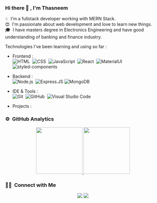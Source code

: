 ### Hi there 👋 , I'm Thasneem

💡 &nbsp;I'm a fullstack developer working with MERN Stack.\
😍 &nbsp;I'm passionate about web development and love to learn new things.\
🎓 &nbsp;I have masters degree in Electronics Engineering and have good understanding of banking and finance industry.

Technologies I've been learning and using so far :

- Frontend : <br />
![HTML](https://img.shields.io/badge/-HTML-333333?style=flat&logo=HTML5)&nbsp;
![CSS](https://img.shields.io/badge/-CSS-333333?style=flat&logo=CSS3&logoColor=1572B6)&nbsp;
![JavaScript](https://img.shields.io/badge/-JavaScript-333333?style=flat&logo=javascript)&nbsp;
![React](https://img.shields.io/badge/-React-333333?style=flat&logo=react)&nbsp;
![MaterialUI](https://img.shields.io/badge/-MatrialUI-333333?style=flat&logo=material-UI)
![styled-components](https://img.shields.io/badge/-styled%-%somponents-333333?style=flat&logo=styled-components)

- Backend : <br />
![Node.js](https://img.shields.io/badge/-Node.js-333333?style=flat&logo=node.js)&nbsp;
![Express.JS](https://img.shields.io/badge/-Express.JS-333333?style=flat&logo=Express.JS)
![MongoDB](https://img.shields.io/badge/-MongoDB-333333?style=flat&logo=mongodb)

- IDE & Tools : <br />
![Git](https://img.shields.io/badge/-Git-333333?style=flat&logo=git)&nbsp;
![GitHub](https://img.shields.io/badge/-GitHub-333333?style=flat&logo=github)&nbsp;
![Visual Studio Code](https://img.shields.io/badge/-Visual%20Studio%20Code-333333?style=flat&logo=visual-studio-code&logoColor=007ACC)&nbsp;

- Projects : <br />

### ⚙️ &nbsp;GitHub Analytics

<p align="center">
<a href="https://github.com/thasneemmanaf">
  <img height="150em" src="https://github-readme-stats-eight-theta.vercel.app/api?username=thasneemmanaf&show_icons=true&theme=react&include_all_commits=true&count_private=true"/>
  <img height="150em" src="https://github-readme-stats-eight-theta.vercel.app/api/top-langs/?username=thasneemmanaf&layout=compact&langs_count=8&theme=react"/>
</a>
</p>

### 🤝🏻 &nbsp;Connect with Me

<p align="center">
<a href="https://linkedin.com/in/thasneemmanaf"><img src="https://img.shields.io/badge/-ThasneemManaf-0077B5?style=flat-square&logo=Linkedin&logoColor=white"/></a>
<a href="mailto:thasneemmanaf@gmail.com"><img src="https://img.shields.io/badge/-thasneemmanaf@gmail.com-D14836?style=flat-square&logo=Gmail&logoColor=white"/></a>
</p>

